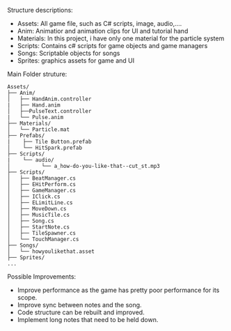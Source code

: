 Structure descriptions:

- Assets: All game file, such as C# scripts, image, audio,....
- Anim: Animatior and animation clips for UI and tutorial hand
- Materials: In this project, i have only one material for the particle system
- Scripts: Contains c# scripts for game objects and game managers
- Songs: Scriptable objects for songs
- Sprites: graphics assets for game and UI

Main Folder struture:
```
Assets/
├── Anim/
│   ├── HandAnim.controller
|   ├── Hand.anim
│   ├──PulseText.controller
|   └── Pulse.anim
├── Materials/
│   └── Particle.mat
├── Prefabs/
|    ├── Tile Button.prefab
│    └── HitSpark.prefab
├── Scripts/
|    └── audio/
│          └── a_how-do-you-like-that--cut_st.mp3
├── Scripts/
│   ├── BeatManager.cs
│   ├── EHitPerform.cs
│   ├── GameManager.cs
│   ├── IClick.cs
│   ├── ELimitLine.cs
│   ├── MoveDown.cs
│   ├── MusicTile.cs
│   ├── Song.cs
│   ├── StartNote.cs
│   ├── TileSpawner.cs
│   └── TouchManager.cs
├── Songs/
│   └── howyoulikethat.asset
├── Sprites/
...
```

Possible Improvements:
- Improve performance as the game has pretty poor performance for its scope.
- Improve sync between notes and the song.
- Code structure can be rebuilt and improved.
- Implement long notes that need to be held down.
